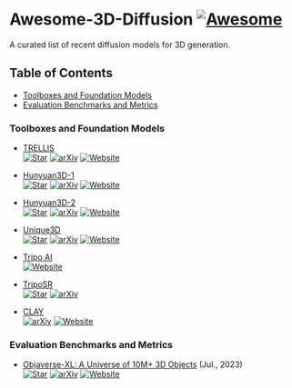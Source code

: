 # Awesome-3D-Diffusion [![Awesome](https://cdn.rawgit.com/sindresorhus/awesome/d7305f38d29fed78fa85652e3a63e154dd8e8829/media/badge.svg)](https://github.com/sindresorhus/awesome) <!-- omit in toc -->
A curated list of recent diffusion models for 3D generation.


## Table of Contents <!-- omit in toc -->

- [Toolboxes and Foundation Models](#toolboxes-and-foundation-models)
- [Evaluation Benchmarks and Metrics](#evaluation-benchmarks-and-metrics)

### Toolboxes and Foundation Models 

+ [TRELLIS](https://github.com/microsoft/TRELLIS)  
  [![Star](https://img.shields.io/github/stars/microsoft/TRELLIS.svg?style=social&label=Star)](https://github.com/microsoft/TRELLIS)
  [![arXiv](https://img.shields.io/badge/arXiv-b31b1b.svg)](https://arxiv.org/abs/2412.01506)
  [![Website](https://img.shields.io/badge/Website-9cf)](https://trellis3d.github.io/)

+ [Hunyuan3D-1](https://github.com/Tencent/Hunyuan3D-1)  
  [![Star](https://img.shields.io/github/stars/Tencent/Hunyuan3D-1.svg?style=social&label=Star)](https://github.com/Tencent/Hunyuan3D-1)
  [![arXiv](https://img.shields.io/badge/arXiv-b31b1b.svg)](https://arxiv.org/pdf/2411.02293)
  [![Website](https://img.shields.io/badge/Website-9cf)](https://3d-models.hunyuan.tencent.com/)
  
+ [Hunyuan3D-2](https://github.com/Tencent/Hunyuan3D-2)  
  [![Star](https://img.shields.io/github/stars/Tencent/Hunyuan3D-2.svg?style=social&label=Star)](https://github.com/Tencent/Hunyuan3D-2)
  [![arXiv](https://img.shields.io/badge/arXiv-b31b1b.svg)](https://arxiv.org/abs/2501.12202)
  [![Website](https://img.shields.io/badge/Website-9cf)](https://3d.hunyuan.tencent.com/)

+ [Unique3D](https://github.com/AiuniAI/Unique3D)  
  [![Star](https://img.shields.io/github/stars/AiuniAI/Unique3D.svg?style=social&label=Star)](https://github.com/AiuniAI/Unique3D)
  [![arXiv](https://img.shields.io/badge/arXiv-b31b1b.svg)](https://arxiv.org/abs/2405.20343)
  [![Website](https://img.shields.io/badge/Website-9cf)](https://wukailu.github.io/Unique3D/)

+ [Tripo AI](https://www.tripo3d.ai/)  
  [![Website](https://img.shields.io/badge/Website-9cf)](https://www.tripo3d.ai/)
  
+ [TripoSR](https://github.com/microsoft/TRELLIS)  
  [![Star](https://img.shields.io/github/stars/VAST-AI-Research/TripoSR.svg?style=social&label=Star)](https://github.com/VAST-AI-Research/TripoSR)
  [![arXiv](https://img.shields.io/badge/arXiv-b31b1b.svg)](https://arxiv.org/abs/2403.02151)

+ [CLAY](https://sites.google.com/view/clay-3dlm)  
  [![arXiv](https://img.shields.io/badge/arXiv-b31b1b.svg)](https://arxiv.org/abs/2406.13897)
  [![Website](https://img.shields.io/badge/Website-9cf)](https://sites.google.com/view/clay-3dlm)
  
### Evaluation Benchmarks and Metrics

+ [Objaverse-XL: A Universe of 10M+ 3D Objects](https://arxiv.org/abs/2307.05663) (Jul., 2023)  
  [![Star](https://img.shields.io/github/stars/allenai/objaverse-xl.svg?style=social&label=Star)](https://github.com/allenai/objaverse-xl)
  [![arXiv](https://img.shields.io/badge/arXiv-b31b1b.svg)](https://arxiv.org/abs/2307.05663)
  [![Website](https://img.shields.io/badge/Website-9cf)](https://objaverse.allenai.org/)
